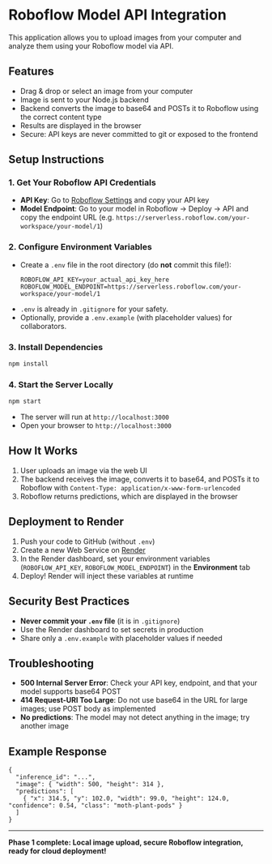 # Roboflow Model API Integration

This application allows you to upload images from your computer and analyze them using your Roboflow model via API.

## Features
- Drag & drop or select an image from your computer
- Image is sent to your Node.js backend
- Backend converts the image to base64 and POSTs it to Roboflow using the correct content type
- Results are displayed in the browser
- Secure: API keys are never committed to git or exposed to the frontend

## Setup Instructions

### 1. Get Your Roboflow API Credentials
- **API Key**: Go to [Roboflow Settings](https://app.roboflow.com/settings/api) and copy your API key
- **Model Endpoint**: Go to your model in Roboflow → Deploy → API and copy the endpoint URL (e.g. `https://serverless.roboflow.com/your-workspace/your-model/1`)

### 2. Configure Environment Variables
- Create a `.env` file in the root directory (do **not** commit this file!):
  ```env
  ROBOFLOW_API_KEY=your_actual_api_key_here
  ROBOFLOW_MODEL_ENDPOINT=https://serverless.roboflow.com/your-workspace/your-model/1
  ```
- `.env` is already in `.gitignore` for your safety.
- Optionally, provide a `.env.example` (with placeholder values) for collaborators.

### 3. Install Dependencies
```bash
npm install
```

### 4. Start the Server Locally
```bash
npm start
```
- The server will run at `http://localhost:3000`
- Open your browser to `http://localhost:3000`

## How It Works
1. User uploads an image via the web UI
2. The backend receives the image, converts it to base64, and POSTs it to Roboflow with `Content-Type: application/x-www-form-urlencoded`
3. Roboflow returns predictions, which are displayed in the browser

## Deployment to Render
1. Push your code to GitHub (without `.env`)
2. Create a new Web Service on [Render](https://render.com/)
3. In the Render dashboard, set your environment variables (`ROBOFLOW_API_KEY`, `ROBOFLOW_MODEL_ENDPOINT`) in the **Environment** tab
4. Deploy! Render will inject these variables at runtime

## Security Best Practices
- **Never commit your `.env` file** (it is in `.gitignore`)
- Use the Render dashboard to set secrets in production
- Share only a `.env.example` with placeholder values if needed

## Troubleshooting
- **500 Internal Server Error**: Check your API key, endpoint, and that your model supports base64 POST
- **414 Request-URI Too Large**: Do not use base64 in the URL for large images; use POST body as implemented
- **No predictions**: The model may not detect anything in the image; try another image

## Example Response
```
{
  "inference_id": "...",
  "image": { "width": 500, "height": 314 },
  "predictions": [
    { "x": 314.5, "y": 102.0, "width": 99.0, "height": 124.0, "confidence": 0.54, "class": "moth-plant-pods" }
  ]
}
```

---

**Phase 1 complete: Local image upload, secure Roboflow integration, ready for cloud deployment!**
